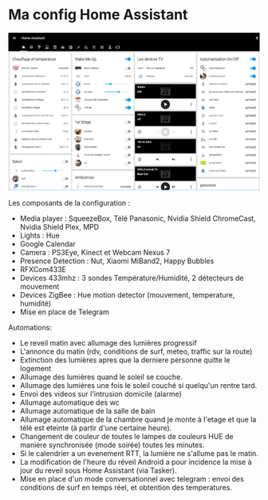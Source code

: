 Ma config Home Assistant
=============================================================

![Screenshot](https://raw.githubusercontent.com/hokagegano/HAConfig/master/Hagit.png)

Les composants de la configuration :
- Media player : SqueezeBox, Télé Panasonic, Nvidia Shield ChromeCast, Nvidia Shield Plex, MPD
- Lights : Hue
- Google Calendar
- Camera : PS3Eye, Kinect et Webcam Nexus 7
- Presence Detection : Nut, Xiaomi MiBand2, Happy Bubbles
- RFXCom433E
- Devices 433mhz : 3 sondes Température/Humidité, 2 détecteurs de mouvement
- Devices ZigBee : Hue motion detector (mouvement, temperature, humidité)
- Mise en place de Telegram

Automations:
- Le reveil matin avec allumage des lumières progressif
- L'annonce du matin (rdv, conditions de surf, meteo, traffic sur la route)
- Extinction des lumières apres que la derniere personne quitte le logement
- Allumage des lumières quand le soleil se couche.
- Allumage des lumières une fois le soleil couché si quelqu'un rentre tard.
- Envoi des videos sur l'intrusion domicile (alarme)
- Allumage automatique des wc
- Allumage automatique de la salle de bain
- Allumage automatique de la chambre quand je monte à l'etage et que la télé est eteinte (à partir d'une certaine heure).
- Changement de couleur de toutes le lampes de couleurs HUE de manière synchronisée (mode soirée) toutes les minutes.
- Si le calendrier a un evenement RTT, la lumière ne s'allume pas le matin.
- La modification de l'heure du réveil Android a pour incidence la mise à jour du reveil sous Home Assistant (via Tasker).
- Mise en place d'un mode conversationnel avec telegram : envoi des conditions de surf en temps réel, et obtention des temperatures.
